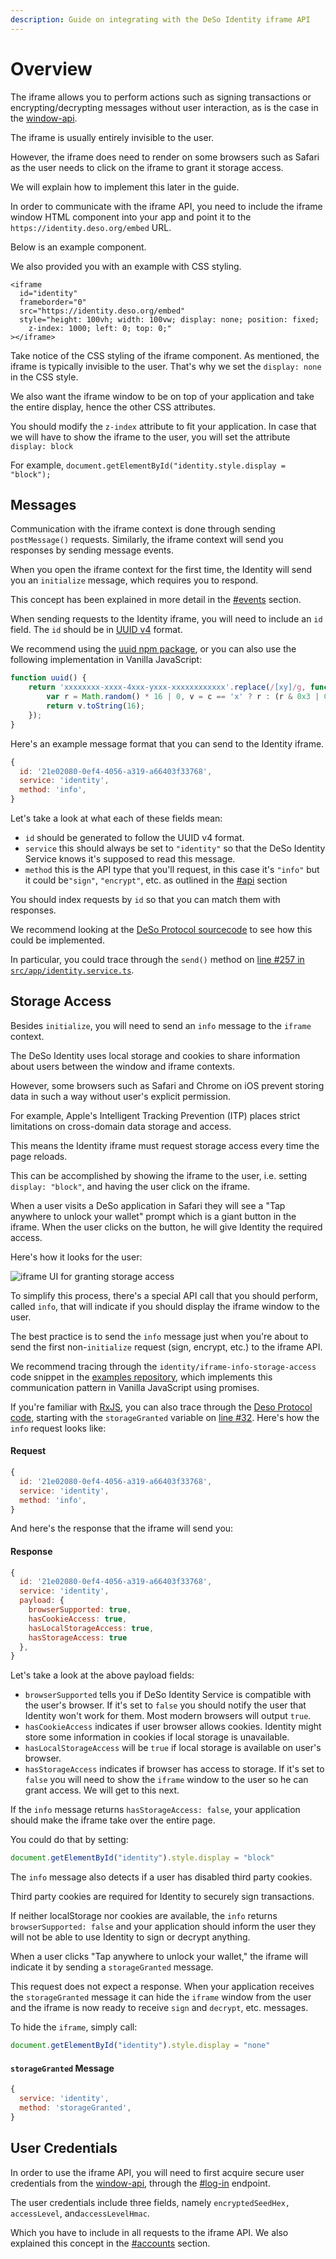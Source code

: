 ```yaml
---
description: Guide on integrating with the DeSo Identity iframe API
---
```


# Overview

The iframe allows you to perform actions such as signing transactions or encrypting/decrypting messages without user interaction, as is the case in the [window-api](../window-api/ "mention").

The iframe is usually entirely invisible to the user.

However, the iframe does need to render on some browsers such as Safari as the user needs to click on the iframe to grant it storage access.

We will explain how to implement this later in the guide.

In order to communicate with the iframe API, you need to include the iframe window HTML component into your app and point it to the `https://identity.deso.org/embed` URL.

Below is an example component.

We also provided you with an example with CSS styling.

```markup
<iframe
  id="identity"
  frameborder="0"
  src="https://identity.deso.org/embed"
  style="height: 100vh; width: 100vw; display: none; position: fixed; 
    z-index: 1000; left: 0; top: 0;"
></iframe>
```

Take notice of the CSS styling of the iframe component. As mentioned, the iframe is typically invisible to the user. That's why we set the `display: none` in the CSS style.

We also want the iframe window to be on top of your application and take the entire display, hence the other CSS attributes.

You should modify the `z-index` attribute to fit your application. In case that we will have to show the iframe to the user, you will set the attribute `display: block`

For example, `document.getElementById("identity.style.display = "block");`

## Messages

Communication with the iframe context is done through sending `postMessage()` requests. Similarly, the iframe context will send you responses by sending message events.

When you open the iframe context for the first time, the Identity will send you an `initialize` message, which requires you to respond.

This concept has been explained in more detail in the [#events](../identity/concepts.md#events "mention") section.

When sending requests to the Identity iframe, you will need to include an `id` field. The `id` should be in [UUID v4](https://en.wikipedia.org/wiki/Universally\_unique\_identifier#Version\_4\_\(random\)) format.

We recommend using the [uuid npm package](https://www.npmjs.com/package/uuid), or you can also use the following implementation in Vanilla JavaScript:

```javascript
function uuid() {
    return 'xxxxxxxx-xxxx-4xxx-yxxx-xxxxxxxxxxxx'.replace(/[xy]/g, function(c) {
        var r = Math.random() * 16 | 0, v = c == 'x' ? r : (r & 0x3 | 0x8);
        return v.toString(16);
    });
}
```

Here's an example message format that you can send to the Identity iframe.

```javascript
{
  id: '21e02080-0ef4-4056-a319-a66403f33768',
  service: 'identity',
  method: 'info',
}
```

Let's take a look at what each of these fields mean:

* `id` should be generated to follow the UUID v4 format.
* `service` this should always be set to `"identity"` so that the DeSo Identity Service knows it's supposed to read this message.
* `method` this is the API type that you'll request, in this case it's `"info"` but it could be`"sign"`, `"encrypt"`, etc. as outlined in the [#api](./#api "mention") section

You should index requests by `id` so that you can match them with responses.

We recommend looking at the [DeSo Protocol sourcecode](https://github.com/deso-protocol/frontend) to see how this could be implemented.&#x20;

In particular, you could trace through the `send()` method on [line #257 in `src/app/identity.service.ts`](https://github.com/deso-protocol/frontend/blob/6d6225a8425f2fe7ad84a222027159333b2c754f/src/app/identity.service.ts#L257).

## Storage Access

Besides `initialize`, you will need to send an `info` message to the `iframe` context.

The DeSo Identity uses local storage and cookies to share information about users between the window and iframe contexts.

However, some browsers such as Safari and Chrome on iOS prevent storing data in such a way without user's explicit permission.

For example, Apple's Intelligent Tracking Prevention (ITP) places strict limitations on cross-domain data storage and access.

This means the Identity iframe must request storage access every time the page reloads.

This can be accomplished by showing the iframe to the user, i.e. setting `display: "block"`, and having the user click on the iframe.

When a user visits a DeSo application in Safari they will see a "Tap anywhere to unlock your wallet" prompt which is a giant button in the iframe. When the user clicks on the button, he will give Identity the required access.

Here's how it looks for the user:

![iframe UI for granting storage access](<../../.gitbook/assets/Screenshot from 2021-11-28 15-45-23.png>)

To simplify this process, there's a special API call that you should perform, called `info`, that will indicate if you should display the iframe window to the user.

The best practice is to send the `info` message just when you're about to send the first non-`initialize` request (sign, encrypt, etc.) to the iframe API.

We recommend tracing through the `identity/iframe-info-storage-access` code snippet in the [examples repository,](https://github.com/deso-protocol/examples/tree/main/identity/iframe-info-storage-access/) which implements this communication pattern in Vanilla JavaScript using promises.

If you're familiar with [RxJS](https://rxjs.dev), you can also trace through the [Deso Protocol code](https://github.com/deso-protocol/frontend), starting with the `storageGranted` variable on [line #32](https://github.com/deso-protocol/frontend/blob/6d6225a8425f2fe7ad84a222027159333b2c754f/src/app/identity.service.ts#L32). Here's how the `info` request looks like:

#### Request

```javascript
{
  id: '21e02080-0ef4-4056-a319-a66403f33768',
  service: 'identity',
  method: 'info',
}
```

And here's the response that the iframe will send you:

#### Response

```javascript
{
  id: '21e02080-0ef4-4056-a319-a66403f33768',
  service: 'identity',
  payload: {
    browserSupported: true,
    hasCookieAccess: true,
    ​​hasLocalStorageAccess: true,
    ​​hasStorageAccess: true
  },
}
```

Let's take a look at the above payload fields:

* `browserSupported` tells you if DeSo Identity Service is compatible with the user's browser. If it's set to `false` you should notify the user that Identity won't work for them. Most modern browsers will output `true`.
* `hasCookieAccess` indicates if user browser allows cookies. Identity might store some information in cookies if local storage is unavailable.
* `hasLocalStorageAccess` will be `true` if local storage is available on user's browser.
* `hasStorageAccess` indicates if browser has access to storage. If it's set to `false` you will need to show the `iframe` window to the user so he can grant access. We will get to this next.

If the `info` message returns `hasStorageAccess: false`, your application should make the iframe take over the entire page.

You could do that by setting:

```javascript
document.getElementById("identity").style.display = "block"
```

The `info` message also detects if a user has disabled third party cookies.

Third party cookies are required for Identity to securely sign transactions.

If neither localStorage nor cookies are available, the `info` returns `browserSupported: false` and your application should inform the user they will not be able to use Identity to sign or decrypt anything.

When a user clicks "Tap anywhere to unlock your wallet," the iframe will indicate it by sending a `storageGranted` message.&#x20;

This request does not expect a response. When your application receives the `storageGranted` message it can hide the `iframe` window from the user and the iframe is now ready to receive `sign` and `decrypt`, etc. messages.

To hide the `iframe`, simply call:

```javascript
document.getElementById("identity").style.display = "none"
```

#### `storageGranted` Message

```javascript
{
  service: 'identity',
  method: 'storageGranted',
}
```

## User Credentials

In order to use the iframe API, you will need to first acquire secure user credentials from the [window-api](../window-api/ "mention"), through the [#log-in](../window-api/#log-in "mention") endpoint.

The user credentials include three fields, namely `encryptedSeedHex,` `accessLevel`, and`accessLevelHmac`.

Which you have to include in all requests to the iframe API. We also explained this concept in the [#accounts](../identity/concepts.md#accounts "mention") section.
